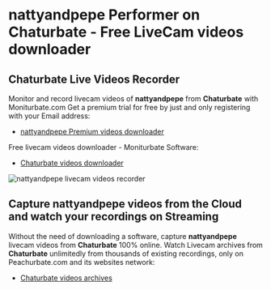 # nattyandpepe Performer on Chaturbate - Free LiveCam videos downloader

## Chaturbate Live Videos Recorder

Monitor and record livecam videos of **nattyandpepe** from **Chaturbate** with Moniturbate.com
Get a premium trial for free by just and only registering with your Email address:
* [nattyandpepe Premium videos downloader](https://moniturbate.com/request-demo-licence-key.html)

Free livecam videos downloader - Moniturbate Software:
* [Chaturbate videos downloader](https://moniturbate.com/moniturbate-download-software.html)

![nattyandpepe livecam videos recorder](https://peachurnet.com/templates/moniturbate-software.png)


## Capture nattyandpepe videos from the Cloud and watch your recordings on Streaming

Without the need of downloading a software, capture **nattyandpepe** livecam videos from **Chaturbate** 100% online.
Watch Livecam archives from **Chaturbate** unlimitedly from thousands of existing recordings, only on Peachurbate.com and its websites network:
* [Chaturbate videos archives](https://peachurnet.com/)
